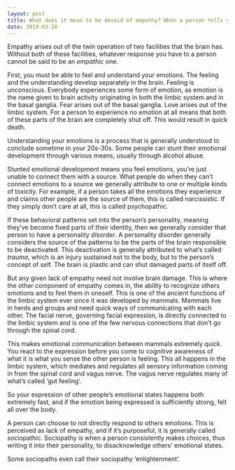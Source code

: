 ```yaml
---
layout: post
title: What does it mean to be devoid of empathy? When a person tells you his problems what do you think?
date: 2019-03-28
---
```


<p>Empathy arises out of the twin operation of two facilities that the brain has. Without both of these facilities, whatever response you have to a person cannot be said to be an <i>empathic</i> one.</p><p>First, you must be able to feel and understand your emotions. The feeling and the understanding develop separately in the brain. Feeling is unconscious. Everybody experiences some form of emotion, as emotion is the name given to brain activity originating in both the limbic system and in the basal ganglia. Fear arises out of the basal ganglia. Love arises out of the limbic system. For a person to experience no emotion at all means that both of these parts of the brain are completely shut off. This would result in quick death.</p><p>Understanding your emotions is a process that is generally understood to conclude sometime in your 20s-30s. Some people can stunt their emotional development through various means, usually through alcohol abuse.</p><p>Stunted emotional development means you feel emotions, you’re just unable to connect them with a source. What people do when they can’t connect emotions to a source we generally attribute to one or multiple kinds of toxicity. For example, if a person takes all the emotions they experience and claims other people are the source of them, this is called narcissistic. If they simply don’t care at all, this is called psychopathic.</p><p>If these behavioral patterns set into the person’s personality, meaning they’ve become fixed parts of their identity, then we generally consider that person to have a personality <i>disorder</i>. A personality disorder generally considers the source of the patterns to be the parts of the brain responsible to be deactivated. This deactivation is generally attributed to what’s called <i>trauma</i>, which is an injury sustained not to the body, but to the person’s concept of self. The brain is plastic and can shut damaged parts of itself off.</p><p>But any given lack of empathy need not involve brain damage. This is where the other component of empathy comes in, the ability to recognize others emotions and to feel them in oneself. This is one of the ancient functions of the limbic system ever since it was developed by mammals. Mammals live in herds and groups and need quick ways of communicating with each other. The facial nerve, governing facial expression, is directly connected to the limbic system and is one of the few nervous connections that don’t go through the spinal cord.</p><p>This makes emotional communication between mammals extremely quick. You react to the expression before you come to cognitive awareness of what it is what you sense the other person is feeling. This all happens in the limbic system, which mediates and regulates all sensory information coming in from the spinal cord and vagus nerve. The vagus nerve regulates many of what’s called ‘gut feeling’.</p><p>So your expression of other people’s emotional states happens both extremely fast, and if the emotion being expressed is sufficiently strong, felt all over the body.</p><p>A person can choose to not directly respond to others emotions. This is perceived as lack of empathy, and if it’s purposeful, it is generally called sociopathic. Sociopathy is when a person consistently makes choices, thus writing it into their personality, to disacknowledge others’ emotional states.</p><p>Some sociopaths even call their sociopathy ‘enlightenment’.</p>
